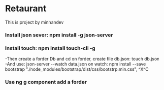 # Retaurant

This is project by minhandev

### Install json sever: npm install -g json-server
### Install touch: npm install touch-cli -g
 -Then create a forder Db and cd on forder, create file db.json: touch db.json
 -And use: json-server --watch data.json on watch:
 npm install --save bootstrap
 "./node_modules/bootstrap/dist/css/bootstrp.min.css",
 ^X^C
 ### Use ng g component add a forder 